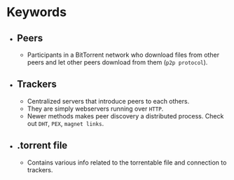 # Keywords
- ## Peers
  - Participants in a BitTorrent network who download files from other peers and let other peers download from them (`p2p protocol`).
- ## Trackers
  - Centralized servers that introduce peers to each others.
  - They are simply webservers running over `HTTP`.
  - Newer methods makes peer discovery a distributed process. Check out `DHT`, `PEX`, `magnet links`.
- ## .torrent file
  - Contains various info related to the torrentable file and connection to trackers.